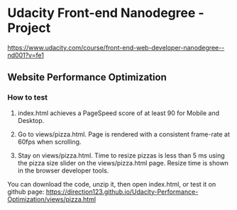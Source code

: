# Udacity Front-end Nanodegree - Project 

https://www.udacity.com/course/front-end-web-developer-nanodegree--nd001?v=fe1

## Website Performance Optimization

###  How to test

1. index.html achieves a PageSpeed score of at least 90 for Mobile and Desktop.

2. Go to views/pizza.html. Page is rendered with a consistent frame-rate at 60fps when scrolling.

3. Stay on views/pizza.html. Time to resize pizzas is less than 5 ms using the pizza size slider on the views/pizza.html page. Resize time is shown in the browser developer tools.


You can download the code, unzip it, then open index.html, or test it on github page: https://direction123.github.io/Udacity-Performance-Optimization/views/pizza.html
